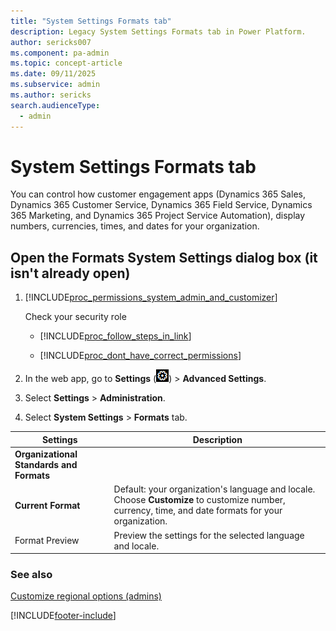 ```yaml
---
title: "System Settings Formats tab"
description: Legacy System Settings Formats tab in Power Platform.
author: sericks007
ms.component: pa-admin
ms.topic: concept-article
ms.date: 09/11/2025
ms.subservice: admin
ms.author: sericks
search.audienceType: 
  - admin
---
```

# System Settings Formats tab

<!-- Cannot find PPAC equivalent.-->

You can control how customer engagement apps (Dynamics 365 Sales, Dynamics 365 Customer Service, Dynamics 365 Field Service, Dynamics 365 Marketing, and Dynamics 365 Project Service Automation), display numbers, currencies, times, and dates for your organization. 

<!-- legacy procedure -->
  
## Open the Formats System Settings dialog box (it isn't already open)  
  
1. [!INCLUDE[proc_permissions_system_admin_and_customizer](../includes/proc-permissions-system-admin-and-customizer.md)]  
  
    Check your security role  
  
   - [!INCLUDE[proc_follow_steps_in_link](../includes/proc-follow-steps-in-link.md)]  
  
   - [!INCLUDE[proc_dont_have_correct_permissions](../includes/proc-dont-have-correct-permissions.md)]  
  
2. In the web app, go to **Settings** (![Settings.](media/settings-gear-icon.png "Settings")) > **Advanced Settings**.

3. Select **Settings** > **Administration**.
  
4. Select **System Settings** > **Formats** tab.  
  
|Settings|Description|  
|--------------|-----------------|  
|**Organizational Standards and Formats**||  
|**Current Format**|Default: your organization's language and locale. Choose **Customize** to customize number, currency, time, and date formats for your organization.|  
|Format Preview|Preview the settings for the selected language and locale.|  
  
### See also  
 [Customize regional options (admins)](../admin/customize-regional-options-admins.md)


[!INCLUDE[footer-include](../includes/footer-banner.md)]
